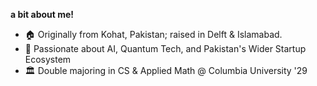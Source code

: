 **a bit about me!**
- 🏠 Originally from Kohat, Pakistan; raised in Delft & Islamabad.
- 📕 Passionate about AI, Quantum Tech, and Pakistan's Wider Startup Ecosystem
- 🏛️ Double majoring in CS & Applied Math @ Columbia University '29
<!--
ahmadhnadeem/ahmadhnadeem is a ✨ special ✨ repository because its `README.md` (this file) appears on your GitHub profile.
You can click the Preview link to take a look at your changes.
--->

